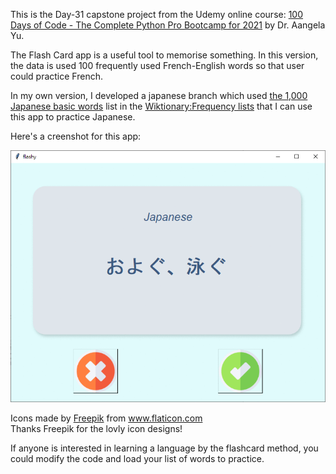 This is the Day-31 capstone project from the Udemy online course: [100 Days of Code - The Complete Python Pro Bootcamp for 2021](https://www.udemy.com/course/100-days-of-code/) by Dr. Aangela Yu.

The Flash Card app is a useful tool to memorise something.
In this version, the data is used 100 frequently used French-English words so that user could practice French.


In my own version, I developed a japanese branch which used [the 1,000 Japanese basic words](https://en.wiktionary.org/wiki/Appendix:1000_Japanese_basic_words) list in the [Wiktionary:Frequency lists](https://en.wiktionary.org/wiki/Wiktionary:Frequency_lists#Japanese) that I can use this app to practice Japanese.

Here's a creenshot for this app:

![image](https://github.com/linbeta/Day-31_flash-card-project/blob/japanese/flashcard.gif)

<div>Icons made by <a href="https://www.freepik.com" title="Freepik">Freepik</a> from <a href="https://www.flaticon.com/" title="Flaticon">www.flaticon.com</a></div>
Thanks Freepik for the lovly icon designs!



If anyone is interested in learning a language by the flashcard method, you could modify the code and load your list of words to practice.
